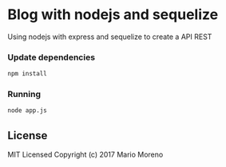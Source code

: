 # Blog with nodejs and sequelize

Using nodejs with express and sequelize to create a API REST

### Update dependencies

```bash
npm install
```

### Running 

```bash
node app.js
```

## License

MIT Licensed
Copyright (c) 2017 Mario Moreno


